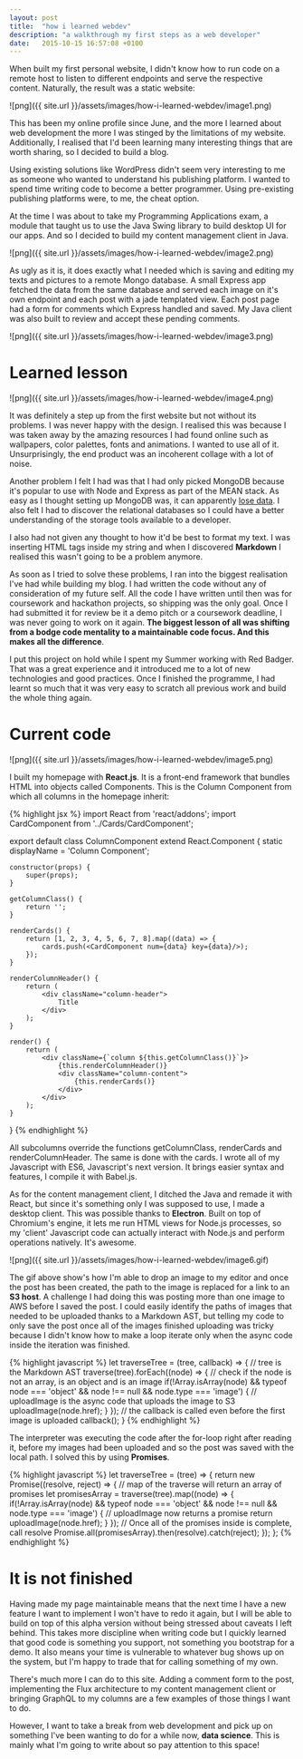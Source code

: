 ```yaml
---
layout: post
title:  "how i learned webdev"
description: "a walkthrough my first steps as a web developer"
date:   2015-10-15 16:57:08 +0100
---
```


When built my first personal website, I didn't know how to run code on a remote host to listen to different endpoints and serve the respective content. Naturally, the result was a static website:

![png]({{ site.url }}/assets/images/how-i-learned-webdev/image1.png)

This has been my online profile since June, and the more I learned about web development the more I was stinged by the limitations of my website. Additionally, I realised that I'd been learning many interesting things that are worth sharing, so I decided to build a blog.

Using existing solutions like WordPress didn't seem very interesting to me as someone who wanted to understand his publishing platform. I wanted to spend time writing code to become a better programmer. Using pre-existing publishing platforms were, to me, the cheat option.

At the time I was about to take my Programming Applications exam, a module that taught us to use the Java Swing library to build desktop UI for our apps. And so I decided to build my content management client in Java.

![png]({{ site.url }}/assets/images/how-i-learned-webdev/image2.png)

As ugly as it is, it does exactly what I needed which is saving and editing my texts and pictures to a remote Mongo database. A small Express app fetched the data from the same database and served each image on it's own endpoint and each post with a jade templated view. Each post page had a form for comments which Express handled and saved. My Java client was also built to review and accept these pending comments.

![png]({{ site.url }}/assets/images/how-i-learned-webdev/image3.png)

# Learned lesson

![png]({{ site.url }}/assets/images/how-i-learned-webdev/image4.png)

It was definitely a step up from the first website but not without its problems. I was never happy with the design. I realised this was because I was taken away by the amazing resources I had found online such as wallpapers, color palettes, fonts and animations. I wanted to use all of it. Unsurprisingly, the end product was an incoherent collage with a lot of noise.

Another problem I felt I had was that I had only picked MongoDB because it's popular to use with Node and Express as part of the MEAN stack. As easy as I thought setting up MongoDB was, it can apparently [lose data](http://cryto.net/~joepie91/blog/2015/07/19/why-you-should-never-ever-ever-use-mongodb/). I also felt I had to discover the relational databases so I could have a better understanding of the storage tools available to a developer.

I also had not given any thought to how it'd be best to format my text. I was inserting HTML tags inside my string and when I discovered **Markdown** I realised this wasn't going to be a problem anymore.

As soon as I tried to solve these problems, I ran into the biggest realisation I've had while building my blog. I had written the code without any of consideration of my future self. All the code I have written until then was for coursework and hackathon projects, so shipping was the only goal. Once I had submitted it for review be it a demo pitch or a coursework deadline, I was never going to work on it again. **The biggest lesson of all was shifting from a bodge code mentality to a maintainable code focus. And this makes all the difference**.

I put this project on hold while I spent my Summer working with Red Badger. That was a great experience and it introduced me to a lot of new technologies and good practices. Once I finished the programme, I had learnt so much that it was very easy to scratch all previous work and build the whole thing again.

# Current code

![png]({{ site.url }}/assets/images/how-i-learned-webdev/image5.png)

I built my homepage with **React.js**. It is a front-end framework that bundles HTML into objects called Components. This is the Column Component from which all columns in the homepage inherit:

{% highlight jsx %}
import React from 'react/addons';
import CardComponent from '../Cards/CardComponent';

export default class ColumnComponent extend React.Component {
	static displayName = 'Column Component';

	constructor(props) {
		super(props);
	}

	getColumnClass() {
		return '';
	}

	renderCards() {
		return [1, 2, 3, 4, 5, 6, 7, 8].map((data) => {
			cards.push(<CardComponent num={data} key={data}/>);
		});
	}

	renderColumnHeader() {
		return (
			<div className="column-header">
				Title
			</div>
		);
	}

	render() {
		return (
			<div className={`column ${this.getColumnClass()}`}>
				{this.renderColumnHeader()}
				<div className="column-content">
					{this.renderCards()}
				</div>
			</div>
		);
	}
}
{% endhighlight %}

All subcolumns override the functions getColumnClass, renderCards and renderColumnHeader. The same is done with the cards. I wrote all of my Javascript with ES6, Javascript's next version. It brings easier syntax and features, I compile it with Babel.js.

As for the content management client, I ditched the Java and remade it with React, but since it's something only I was supposed to use, I made a desktop client. This was possible thanks to **Electron**. Built on top of Chromium's engine, it lets me run HTML views for Node.js processes, so my 'client' Javascript code can actually interact with Node.js and perform operations natively. It's awesome.

![png]({{ site.url }}/assets/images/how-i-learned-webdev/image6.gif)

The gif above show's how I'm able to drop an image to my editor and once the post has been created, the path to the image is replaced for a link to an **S3 host**. A challenge I had doing this was posting more than one image to AWS before I saved the post. I could easily identify the paths of images that needed to be uploaded thanks to a Markdown AST, but telling my code to only save the post once all of the images finished uploading was tricky because I didn't know how to make a loop iterate only when the async code inside the iteration was finished.

{% highlight javascript %}
let traverseTree = (tree, callback) => {
	// tree is the Markdown AST
	traverse(tree).forEach((node) => {
		// check if the node is not an array, is an object and is an image
		if(!Array.isArray(node) && typeof node === 'object' && node !== null
			&& node.type === 'image') {
				// uploadImage is the async code that uploads the image to S3
				uploadImage(node.href);
		}
	});
	// the callback is called even before the first image is uploaded
	callback();
}
{% endhighlight %}

The interpreter was executing the code after the for-loop right after reading it, before my images had been uploaded and so the post was saved with the local path. I solved this by using **Promises**.

{% highlight javascript %}
let traverseTree = (tree) => {
	return new Promise((resolve, reject) => {
		// map of the traverse will return an array of promises
		let promisesArray = traverse(tree).map((node) => {
			if(!Array.isArray(node) && typeof node === 'object' && node !== null
				&& node.type === 'image') {
					// uploadImage now returns a promise
					return uploadImage(node.href);
			}
		});
		// Once all of the promises inside is complete, call resolve
		Promise.all(promisesArray).then(resolve).catch(reject);
		});
};
{% endhighlight %}

# It is not finished

Having made my page maintainable means that the next time I have a new feature I want to implement I won't have to redo it again, but I will be able to build on top of this alpha version without being stressed about caveats I left behind. This takes more discipline when writing code but I quickly learned that good code is something you support, not something you bootstrap for a demo. It also means your time is vulnerable to whatever bug shows up on the system, but I'm happy to trade that for calling something of my own.

There's much more I can do to this site. Adding a comment form to the post, implementing the Flux architecture to my content management client or bringing GraphQL to my columns are a few examples of those things I want to do.

However, I want to take a break from web development and pick up on something I've been wanting to do for a while now, **data science**. This is mainly what I'm going to write about so pay attention to this space!
